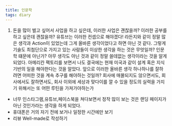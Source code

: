```yaml
---
title: 인문학
tags: diary
---
```


1. 돈을 많이 벌고 싶어서 사업을 하고 싶은데, 이러한 사업은 괜찮을까? 이러한 공부를 하고 싶은데 괜찮을까? 유튜브는 이러한 컨셉으로 해야겠다! 라든지와 같이 정말 많은 생각과 Action이 있었는데 그게 올바른 생각이었다고 하면 아닌 것 같다. 그렇게 기술도 최첨단으로 가지고 있는 사람들이 이상한 생각을 하는 것은 무엇일까? 인문학 떄문에 아닌가? 아무 생각도 아닌 것과 같이 정말 쓸데없는 생각이라는 것을 알게 되었다. 아메리칸 팩토리를 보면서 나도 결국에는 현재 미국과 같이 설계 혹은 지식 기반의 일을 해야한다는 것을 알았다. 앞으로 이러한 올바른 생각 하나하나를 잘하려면 어떠한 것을 계속 추구를 해야하는 것일까? 회사에 매몰되지도 않으면서도, 회사에서도 잘하면서도, 회사 이외에 세상과 맞다이를 깔 수 있을 정도의 실력을 가지기 위해서는 또 어떤 루틴을 가져가야하는가

+ 너무 인스타그램,유튜브,페이스북을 쳐다보면서 정작 많이 보는 것은 랜딩 페이지가 아닌 것인가라는 생각을 하게 되었다.
+ 휴대폰은 거의 자기 전에 보거나 일정한 시간에만 보기 
+ 리뷰 Well-made로 작성하기